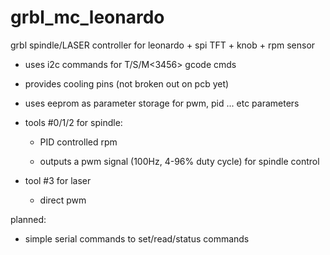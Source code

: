 # grbl_mc_leonardo
grbl spindle/LASER controller for leonardo + spi TFT + knob + rpm sensor

- uses i2c commands for T/S/M<3456> gcode cmds
- provides cooling pins (not broken out on pcb yet)
- uses eeprom as parameter storage for pwm, pid ... etc parameters
- tools #0/1/2 for spindle:

	- PID controlled rpm

	- outputs a pwm signal (100Hz, 4-96% duty cycle) for spindle control

- tool #3 for laser

	- direct pwm

planned:
- simple serial commands to set/read/status commands
